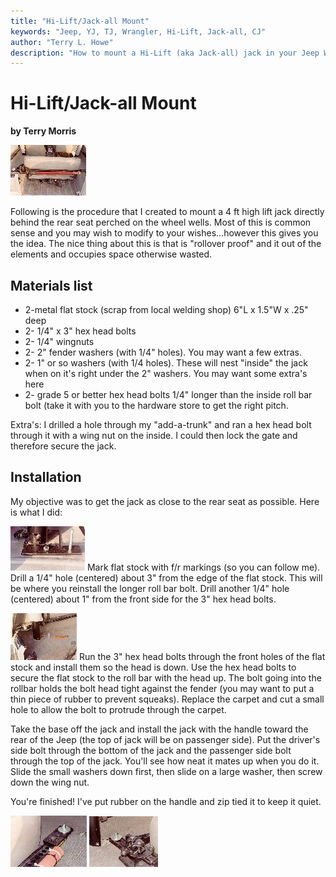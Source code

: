 ```yaml
---
title: "Hi-Lift/Jack-all Mount"
keywords: "Jeep, YJ, TJ, Wrangler, Hi-Lift, Jack-all, CJ"
author: "Terry L. Howe"
description: "How to mount a Hi-Lift (aka Jack-all) jack in your Jeep Wrangler or CJ."
---
```

# Hi-Lift/Jack-all Mount

**by Terry Morris**

[![Hi-Lift jack mount, back view](../../img/body/him2_.jpg)](../../img/body/him2.jpg) 

Following is the procedure that I created to mount a 4 ft high lift jack directly behind the rear seat perched on the wheel wells. Most of this is common sense and you may wish to modify to your wishes...however this gives you the idea. The nice thing about this is that is "rollover proof" and it out of the elements and occupies space otherwise wasted.

## Materials list

  * 2-metal flat stock (scrap from local welding shop) 6"L x 1.5"W x .25" deep
  * 2- 1/4" x 3" hex head bolts
  * 2- 1/4" wingnuts
  * 2- 2" fender washers (with 1/4" holes). You may want a few extras.
  * 2- 1" or so washers (with 1/4 holes). These will nest "inside" the jack when on it's right under the 2" washers. You may want some extra's here
  * 2- grade 5 or better hex head bolts 1/4" longer than the inside roll bar bolt (take it with you to the hardware store to get the right pitch.

Extra's: I drilled a hole through my "add-a-trunk" and ran a hex head bolt through it with a wing nut on the inside. I could then lock the gate and therefore secure the jack.

## Installation

My objective was to get the jack as close to the rear seat as possible. Here is what I did:

[![Hi-Lift jack mount bracket close](../../img/body/him6_.jpg)](../../img/body/him6.jpg) Mark flat stock with f/r markings (so you can follow me). Drill a 1/4" hole (centered) about 3" from the edge of the flat stock. This will be where you reinstall the longer roll bar bolt. Drill another 1/4" hole (centered) about 1" from the front side for the 3" hex head bolts.

[![Hi-Lift jack mount with carpet over](../../img/body/him8_.jpg)](../../img/body/him8.jpg) Run the 3" hex head bolts through the front holes of the flat stock and install them so the head is down. Use the hex head bolts to secure the flat stock to the roll bar with the head up. The bolt going into the rollbar holds the bolt head tight against the fender (you may want to put a thin piece of rubber to prevent squeaks). Replace the carpet and cut a small hole to allow the bolt to protrude through the carpet.

Take the base off the jack and install the jack with the handle toward the rear of the Jeep (the top of jack will be on passenger side). Put the driver's side bolt through the bottom of the jack and the passenger side bolt through the top of the jack. You'll see how neat it mates up when you do it. Slide the small washers down first, then slide on a large washer, then screw down the wing nut.

You're finished! I've put rubber on the handle and zip tied it to keep it quiet.

[![Hi-Lift jack mount top](../../img/body/him1_.jpg)](../../img/body/him1.jpg) [![Hi-Lift jack mount bottom](../../img/body/him3_.jpg)](../../img/body/him3.jpg)